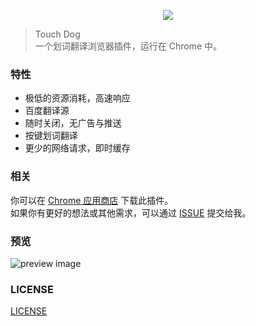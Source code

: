<p align="center" height="300">
<img src="https://github.com/DhyanaChina/touch-dog/blob/master/.github/logo.png" align="center">
</p>


> Touch Dog     
> 一个划词翻译浏览器插件，运行在 Chrome 中。

### 特性
- 极低的资源消耗，高速响应
- 百度翻译源
- 随时关闭，无广告与推送
- 按键划词翻译
- 更少的网络请求，即时缓存



### 相关
你可以在 [Chrome 应用商店](https://chrome.google.com/webstore/detail/touch-dog/lljkppflllhlognbihihaldfcbbelfbh) 下载此插件。    
如果你有更好的想法或其他需求，可以通过 [ISSUE](https://github.com/DhyanaChina/touch-dog/issues/new) 提交给我。


### 预览
![preview image](http://static.wittsay.cc/touch-dog-show.png)


### LICENSE
[LICENSE](LICENSE)



